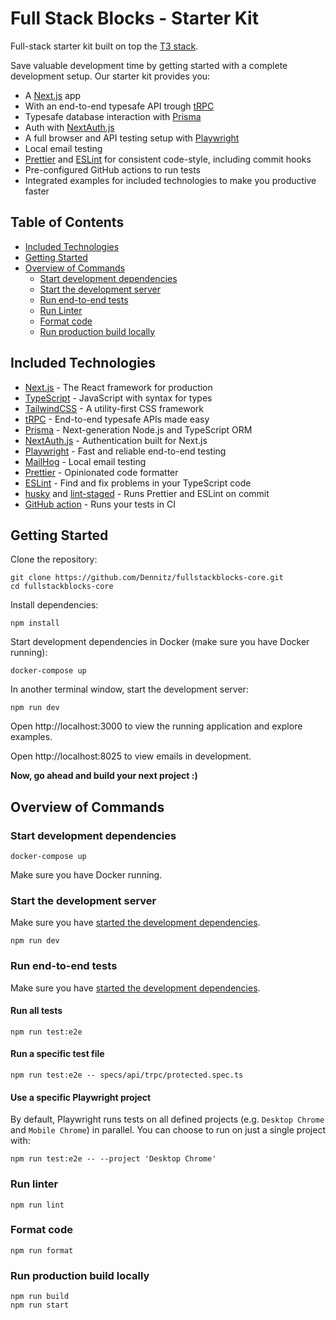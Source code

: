 # Full Stack Blocks - Starter Kit

Full-stack starter kit built on top the [T3 stack](https://github.com/t3-oss/create-t3-app).

Save valuable development time by getting started with a complete development setup. Our starter kit provides you:

- A [Next.js](https://nextjs.org/) app
- With an end-to-end typesafe API trough [tRPC](https://trpc.io/)
- Typesafe database interaction with [Prisma](https://www.prisma.io/)
- Auth with [NextAuth.js](https://next-auth.js.org/)
- A full browser and API testing setup with [Playwright](https://playwright.dev/)
- Local email testing
- [Prettier](https://prettier.io/) and [ESLint](https://eslint.org/) for consistent code-style, including commit hooks
- Pre-configured GitHub actions to run tests
- Integrated examples for included technologies to make you productive faster

## Table of Contents

- [Included Technologies](#included-technologies)
- [Getting Started](#getting-started)
- [Overview of Commands](#overview-of-commands)
  - [Start development dependencies](#start-development-dependencies)
  - [Start the development server](#start-the-development-server)
  - [Run end-to-end tests](#run-end-to-end-tests)
  - [Run Linter](#run-linter)
  - [Format code](#format-code)
  - [Run production build locally](#run-production-build-locally)

## Included Technologies

- [Next.js](https://nextjs.org/) - The React framework for production
- [TypeScript](https://www.typescriptlang.org/) - JavaScript with syntax for types
- [TailwindCSS](https://tailwindcss.com/) - A utility-first CSS framework
- [tRPC](https://trpc.io/) - End-to-end typesafe APIs made easy
- [Prisma](https://www.prisma.io/) - Next-generation Node.js and TypeScript ORM
- [NextAuth.js](https://next-auth.js.org/) - Authentication built for Next.js
- [Playwright](https://playwright.dev/) - Fast and reliable end-to-end testing
- [MailHog](https://github.com/mailhog/MailHog) - Local email testing
- [Prettier](https://prettier.io/) - Opinionated code formatter
- [ESLint](https://eslint.org/) - Find and fix problems in your TypeScript code
- [husky](https://typicode.github.io/husky/#/) and [lint-staged](https://github.com/okonet/lint-staged) - Runs Prettier and ESLint on commit
- [GitHub action](./.github/workflows/tests.yaml) - Runs your tests in CI

## Getting Started

Clone the repository:

```
git clone https://github.com/Dennitz/fullstackblocks-core.git
cd fullstackblocks-core
```

Install dependencies:

```
npm install
```

Start development dependencies in Docker (make sure you have Docker running):

```
docker-compose up
```

In another terminal window, start the development server:

```
npm run dev
```

Open http://localhost:3000 to view the running application and explore examples.

Open http://localhost:8025 to view emails in development.

**Now, go ahead and build your next project :)**

## Overview of Commands

### Start development dependencies

```
docker-compose up
```

Make sure you have Docker running.

### Start the development server

Make sure you have [started the development dependencies](#start-development-dependencies).

```
npm run dev
```

### Run end-to-end tests

Make sure you have [started the development dependencies](#start-development-dependencies).

#### Run all tests

```
npm run test:e2e
```

#### Run a specific test file

```
npm run test:e2e -- specs/api/trpc/protected.spec.ts
```

#### Use a specific Playwright project

By default, Playwright runs tests on all defined projects (e.g. `Desktop Chrome` and `Mobile Chrome`) in parallel. You can choose to run on just a single project with:

```
npm run test:e2e -- --project 'Desktop Chrome'
```

### Run linter

```
npm run lint
```

### Format code

```
npm run format
```

### Run production build locally

```
npm run build
npm run start
```
